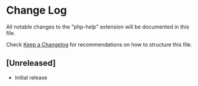 # Change Log
All notable changes to the "php-help" extension will be documented in this file.

Check [Keep a Changelog](http://keepachangelog.com/) for recommendations on how to structure this file.

## [Unreleased]
- Initial release